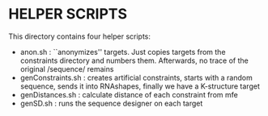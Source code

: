 HELPER SCRIPTS
==============

This directory contains four helper scripts:

- anon.sh : ``anonymizes'' targets. Just copies targets from the constraints
  directory and numbers them. Afterwards, no trace of the original /sequence/
  remains
- genConstraints.sh : creates artificial constraints, starts with a random
  sequence, sends it into RNAshapes, finally we have a K-structure target
- genDistances.sh : calculate distance of each constraint from mfe
- genSD.sh : runs the sequence designer on each target
